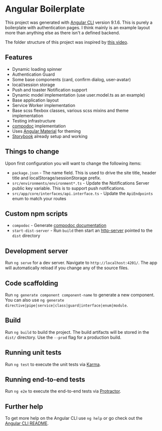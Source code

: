# Angular Boilerplate

This project was generated with [Angular CLI](https://github.com/angular/angular-cli) version 9.1.6. This is purely a boilerplate with authentication pages. I think mainly is an example layout more than anything else as there isn't a defined backend.

The folder structure of this project was inspired by [this video](https://www.youtube.com/watch?v=WA95EJGhbLc&t=1s).

## Features

* Dynamic loading spinner
* Authentication Guard
* Some base components (card, confirm dialog, user-avatar)
* local/session storage
* Push and toaster Notification support
* Dynamic model implementation (use user.model.ts as an example)
* Base application layout
* Service Worker implementation
* Base scss flexbox classes, various scss mixins and theme implementation
* Testing infrastructure
* [compodoc](https://compodoc.app/) implementation
* Uses [Angular Material](https://material.angular.io/) for theming
* [Storybook](https://storybook.js.org) already setup and working

## Things to change

Upon first configuration you will want to change the following items:

* `package.json` - The name field. This is used to drive the site title, header title and localStorage/sessionStorage prefix.
* `src/environments/environment*.ts` - Update the Notifications Server public key variable. This is to support push notifications.
* `src/app/core/interfaces/api.interface.ts` - Update the `ApiEndpoints` enum to match your routes

## Custom npm scripts

* `compodoc` - Generate [compodoc documentation](https://compodoc.app/)
* `start-dist-server` - Run `build` then start an [http-server](https://www.npmjs.com/package/http-server) pointed to the `dist` directory

## Development server

Run `ng serve` for a dev server. Navigate to `http://localhost:4201/`. The app will automatically reload if you change any of the source files.

## Code scaffolding

Run `ng generate component component-name` to generate a new component. You can also use `ng generate directive|pipe|service|class|guard|interface|enum|module`.

## Build

Run `ng build` to build the project. The build artifacts will be stored in the `dist/` directory. Use the `--prod` flag for a production build.

## Running unit tests

Run `ng test` to execute the unit tests via [Karma](https://karma-runner.github.io).

## Running end-to-end tests

Run `ng e2e` to execute the end-to-end tests via [Protractor](http://www.protractortest.org/).

## Further help

To get more help on the Angular CLI use `ng help` or go check out the [Angular CLI README](https://github.com/angular/angular-cli/blob/master/README.md).
